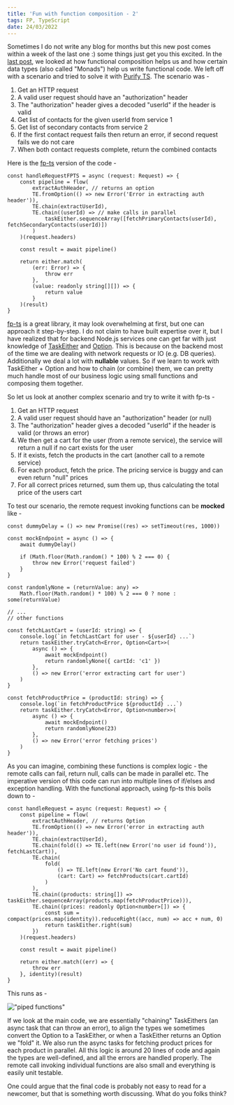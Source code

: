 ```yaml
---
title: 'Fun with function composition - 2'
tags: FP, TypeScript
date: 24/03/2022
---
```


Sometimes I do not write any blog for months but this new post comes within a week of the last one :) some things just get you this excited. In the [last post](https://rockyj.in/2022/03/12/fun-with-composition.html), we looked at how functional composition helps us and how certain data types (also called "Monads") help us write functional code. We left off with a scenario and tried to solve it with [Purify TS](https://gigobyte.github.io/purify/). The scenario was -

1. Get an HTTP request
2. A valid user request should have an "authorization" header
3. The "authorization" header gives a decoded "userId" if the header is valid
4. Get list of contacts for the given userId from service 1
5. Get list of secondary contacts from service 2
6. If the first contact request fails then return an error, if second request fails we do not care
7. When both contact requests complete, return the combined contacts

Here is the [fp-ts](https://gcanti.github.io/fp-ts/) version of the code -

    const handleRequestFPTS = async (request: Request) => {
        const pipeline = flow(
            extractAuthHeader, // returns an option
            TE.fromOption(() => new Error('Error in extracting auth header')),
            TE.chain(extractUserId),
            TE.chain((userId) => // make calls in parallel
                taskEither.sequenceArray([fetchPrimaryContacts(userId), fetchSecondaryContacts(userId)])
            )
        )(request.headers)

        const result = await pipeline()

        return either.match(
            (err: Error) => {
                throw err
            },
            (value: readonly string[][]) => {
                return value
            }
        )(result)
    }

[fp-ts](https://gcanti.github.io/fp-ts/) is a great library, it may look overwhelming at first, but one can approach it step-by-step. I do not claim to have built expertise over it, but I have realized that for backend Node.js services one can get far with just knowledge of [TaskEither](https://gcanti.github.io/fp-ts/modules/TaskEither.ts.html) and [Option](https://gcanti.github.io/fp-ts/modules/Option.ts.html). This is because on the backend most of the time we are dealing with network requests or IO (e.g. DB queries). Additionally we deal a lot with **nullable** values. So if we learn to work with TaskEither + Option and how to chain (or combine) them, we can pretty much handle most of our business logic using small functions and composing them together.

So let us look at another complex scenario and try to write it with fp-ts -

1. Get an HTTP request
2. A valid user request should have an "authorization" header (or null)
3. The "authorization" header gives a decoded "userId" if the header is valid (or throws an error)
4. We then get a cart for the user (from a remote service), the service will return a null if no cart exists for the user
5. If it exists, fetch the products in the cart (another call to a remote service)
6. For each product, fetch the price. The pricing service is buggy and can even return "null" prices
7. For all correct prices returned, sum them up, thus calculating the total price of the users cart

To test our scenario, the remote request invoking functions can be **mocked** like -

    const dummyDelay = () => new Promise((res) => setTimeout(res, 1000))

    const mockEndpoint = async () => {
        await dummyDelay()

        if (Math.floor(Math.random() * 100) % 2 === 0) {
            throw new Error('request failed')
        }
    }

    const randomlyNone = (returnValue: any) =>
        Math.floor(Math.random() * 100) % 2 === 0 ? none : some(returnValue)

    // ...
    // other functions

    const fetchLastCart = (userId: string) => {
        console.log(`in fetchLastCart for user - ${userId} ...`)
        return taskEither.tryCatch<Error, Option<Cart>>(
            async () => {
                await mockEndpoint()
                return randomlyNone({ cartId: 'c1' })
            },
            () => new Error('error extracting cart for user')
        )
    }

    const fetchProductPrice = (productId: string) => {
        console.log(`in fetchProductPrice ${productId} ...`)
        return taskEither.tryCatch<Error, Option<number>>(
            async () => {
                await mockEndpoint()
                return randomlyNone(23)
            },
            () => new Error('error fetching prices')
        )
    }

As you can imagine, combining these functions is complex logic - the remote calls can fail, return null, calls can be made in parallel etc. The imperative version of this code can run into multiple lines of if/elses and exception handling. With the functional approach, using fp-ts this boils down to -

    const handleRequest = async (request: Request) => {
        const pipeline = flow(
            extractAuthHeader, // returns Option
            TE.fromOption(() => new Error('error in extracting auth header')),
            TE.chain(extractUserId),
            TE.chain(fold(() => TE.left(new Error('no user id found')), fetchLastCart)),
            TE.chain(
                fold(
                    () => TE.left(new Error('No cart found')),
                    (cart: Cart) => fetchProducts(cart.cartId)
                )
            ),
            TE.chain((products: string[]) => taskEither.sequenceArray(products.map(fetchProductPrice))),
            TE.chain((prices: readonly Option<number>[]) => {
                const sum = compact(prices.map(identity)).reduceRight((acc, num) => acc + num, 0)
                return taskEither.right(sum)
            })
        )(request.headers)

        const result = await pipeline()

        return either.match((err) => {
            throw err
        }, identity)(result)
    }

This runs as -

!["piped functions"](/images/piped.gif)

If we look at the main code, we are essentially "chaining" TaskEithers (an async task that can throw an error), to align the types we sometimes convert the Option to a TaskEither, or when a TaskEither returns an Option we "fold" it. We also run the async tasks for fetching product prices for each product in parallel. All this logic is around 20 lines of code and again the types are well-defined, and all the errors are handled properly. The remote call invoking individual functions are also small and everything is easily unit testable.

One could argue that the final code is probably not easy to read for a newcomer, but that is something worth discussing. What do you folks think?
